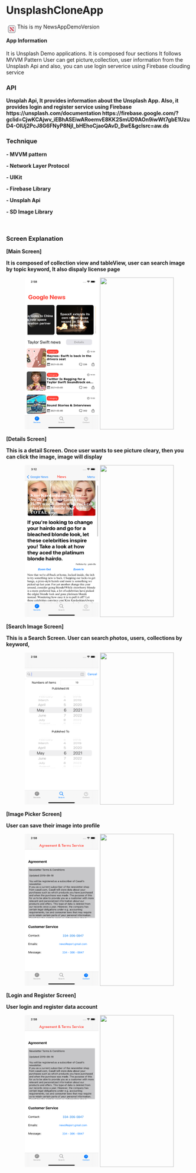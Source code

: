 # UnsplashCloneApp
<img align="left" src = "https://github.com/Ghostlun/NewsAppDemoVersion/blob/master/NewsDemo/Resources/Github%20source/icons8-news-100%20(2).png" width = 30 height = 30/> This is my NewsAppDemoVersion

<h4>App Information </h4>
It is Unsplash Demo applications. It is composed four sections
It follows MVVM Pattern
User can get picture,collection, user information from the Unsplash Api and also, you can use login serverice using Firebase clouding service

<h3>API</h3>
<div><b> Unsplah Api, It provides information about the Unsplash App. Also, it provides login and register service using Firebase <b></div>
https://unsplash.com/documentation
https://firebase.google.com/?gclid=CjwKCAjwv_iEBhASEiwARoemvE8KK2SmUD9AOn9iwWt7gbE1UzuD4-OlUj2PcJ8G6FNyP8Njl_bHEhoCjaoQAvD_BwE&gclsrc=aw.ds

<h3>Technique</h3>
<p>- MVVM pattern</p>
<p>- Network Layer Protocol</p>
<p>- UIKit</p>
<p>- Firebase Library</p>
<p>- Unsplah Api </p>
<p>- SD Image Library </p>
<p><br></p>

<h3>Screen Explanation</h3>

[Main Screen]
<div>It is composed of collection view and tableView, user can search image by topic keyword, It also dispaly license page</div>
<p align="center">
<img src = "https://github.com/Ghostlun/NewsAppDemoVersion/blob/master/NewsDemo/Resources/Github%20source/mainScreen.png" width = 200 height = 410
margin = 20/>
<img src = "https://github.com/Ghostlun/NewsAppDemoVersion/blob/master/NewsDemo/Resources/Github%20source/firstScreen.gif" width = 200 height = 410/>
</p>

[Details Screen]
<div>This is a detail Screen. Once user wants to see picture cleary, then you can click the image, image will display</div>
<p align="center">
<img src = "https://github.com/Ghostlun/NewsAppDemoVersion/blob/master/NewsDemo/Resources/Github%20source/detailImage.png" width = 200 height = 410/>
<img src = "https://github.com/Ghostlun/NewsAppDemoVersion/blob/master/NewsDemo/Resources/Github%20source/detailsScreen.gif" width = 200 height = 410/>
 </p>

[Search Image Screen]

<div>This is a Search Screen. User can search photos, users, collections by keyword,</div>
<p align="center">
<img src = "https://github.com/Ghostlun/NewsAppDemoVersion/blob/master/NewsDemo/Resources/Github%20source/detailsOptions.png" width = 200 height = 410/>
<img src = "https://github.com/Ghostlun/NewsAppDemoVersion/blob/master/NewsDemo/Resources/Github%20source/secondScreen.gif" width = 200 height = 410/>
 </p>


[Image Picker Screen]

<div>User can save their image into profile</div>
<p align="center">
<img src = "https://github.com/Ghostlun/NewsAppDemoVersion/blob/master/NewsDemo/Resources/Github%20source/detailsOption.png" width = 200 height = 410/>
<img src = "https://github.com/Ghostlun/NewsAppDemoVersion/blob/master/NewsDemo/Resources/Github%20source/thirdScreen.gif" width = 200 height = 410/>
<p align="center">

[Login and Register Screen]

<div>User login and register data account</div>
<p align="center">
<img src = "https://github.com/Ghostlun/NewsAppDemoVersion/blob/master/NewsDemo/Resources/Github%20source/detailsOption.png" width = 200 height = 410/>
<img src = "https://github.com/Ghostlun/NewsAppDemoVersion/blob/master/NewsDemo/Resources/Github%20source/thirdScreen.gif" width = 200 height = 410/>
<p align="center">






